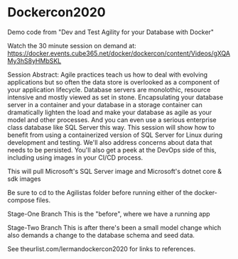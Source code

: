 # Dockercon2020
Demo code from "Dev and Test Agility for your Database with Docker"

Watch the 30 minute session on demand at: 
https://docker.events.cube365.net/docker/dockercon/content/Videos/gXQAMy3hS8yHMbSKL

Session Abstract:
Agile practices teach us how to deal with evolving applications but so often the data store is overlooked as a component of your application lifecycle. Database servers are monolothic, resource intensive and mostly viewed as set in stone. Encapsulating your database server in a container and your database in a storage container can dramatically lighten the load and make your database as agile as your model and other processes. And you can even use a serious enterprise class database like SQL Server this way. This session will show how to benefit from using a containerized version of SQL Server for Linux during development and testing. We'll also address concerns about data that needs to be persisted. You'll also get a peek at the DevOps side of this, including using images in your CI/CD process.

This will pull Microsoft's SQL Server image and Microsoft's dotnet core & sdk images

Be sure to cd to the Agilistas folder before running either of the docker-compose files.

Stage-One Branch
This is the "before", where we have a running app

Stage-Two Branch
This is after there's been a small model change which also demands a change to the database schema and seed data. 

See theurlist.com/lermandockercon2020  for links to references.
